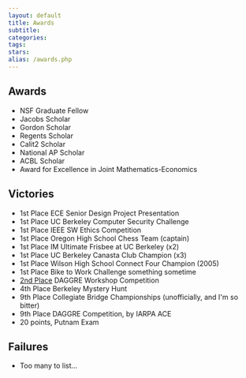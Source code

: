 ```yaml
---
layout: default
title: Awards
subtitle:
categories:
tags:
stars:
alias: /awards.php
---
```


<h2>Awards</h2>
<ul>
<li>NSF Graduate Fellow</li>
<li>Jacobs Scholar</li>
<li>Gordon Scholar</li>
<li>Regents Scholar</li>
<li>Calit2 Scholar</li>
<li>National AP Scholar</li>
<li>ACBL Scholar</li>
<li>Award for Excellence in Joint Mathematics-Economics</li>
</ul>


<h2>Victories</h2>
<ul>
<li>1st Place ECE Senior Design Project Presentation</li>
<li>1st Place UC Berkeley Computer Security Challenge</li>
<li>1st Place IEEE SW Ethics Competition</li>
<li>1st Place Oregon High School Chess Team (captain)</li>
<li>1st Place IM Ultimate Frisbee at UC Berkeley (x2)</li>
<li>1st Place UC Berkeley Canasta Club Champion (x3)</li>
<li>1st Place Wilson High School Connect Four Champion (2005)</li>
<li>1st Place Bike to Work Challenge something sometime</li>
<li><a href="http://www.youtube.com/watch?v=ddvttIgThQw&amp;t=6m6s">2nd Place</a> DAGGRE Workshop Competition</li>
<li>4th Place Berkeley Mystery Hunt</li>
<li>9th Place Collegiate Bridge Championships (unofficially, and I'm so bitter)</li>
<li>9th Place DAGGRE Competition, by IARPA ACE</li>
<li>20 points, Putnam Exam</li>
</ul>

<h2>Failures</h2>
<ul>
<li>Too many to list...</li>
</ul>